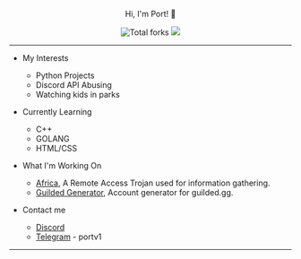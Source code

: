 <p align="center">
    Hi, I'm Port! 👋
</p><p align="center">
    <img src="https://img.shields.io/badge/dynamic/json?&label=Total%20Forks&color=grey&style=flat&style=for-the-badge&query=%24.forks&url=https://api.github-star-counter.workers.dev/user/mentionable" alt="Total forks">
    <img src="https://komarev.com/ghpvc/?username=TrolledTooMuch&color=grey">
</p>

---------------------------------------------------------------------------------------

* My Interests
  * Python Projects
  * Discord API Abusing
  * Watching kids in parks

* Currently Learning
  * C++
  * GOLANG
  * HTML/CSS

* What I'm Working On
  * [Africa](https://github.com/mentionable/africa), A Remote Access Trojan used for information gathering.
  * [Guilded Generator](https://github.com/mentionable/Guilded-Generator), Account generator for guilded.gg.

* Contact me
  * [Discord](https://discord.com/users/927231090152837140)
  * [Telegram](https://t.me/portv1) - portv1

---------------------------------------------------------------------------------------
